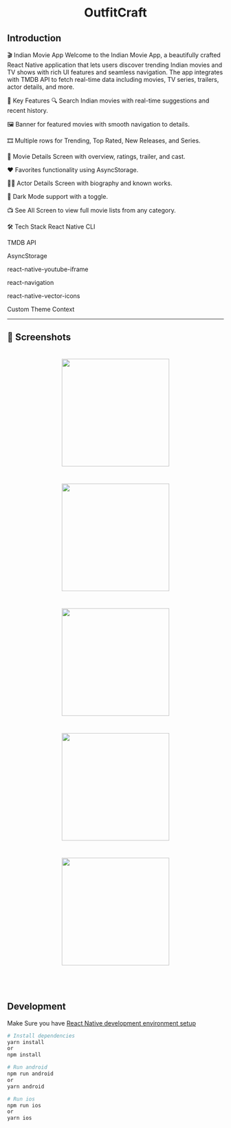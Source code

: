 <p align="center">
  <h1 align="center">OutfitCraft</h1>  
</p>

## Introduction

🎬 Indian Movie App
Welcome to the Indian Movie App, a beautifully crafted React Native application that lets users discover trending Indian movies and TV shows with rich UI features and seamless navigation. The app integrates with TMDB API to fetch real-time data including movies, TV series, trailers, actor details, and more.

🌟 Key Features
🔍 Search Indian movies with real-time suggestions and recent history.

🖼️ Banner for featured movies with smooth navigation to details.

🎞️ Multiple rows for Trending, Top Rated, New Releases, and Series.

🎥 Movie Details Screen with overview, ratings, trailer, and cast.

❤️ Favorites functionality using AsyncStorage.

🧑‍🎤 Actor Details Screen with biography and known works.

🌙 Dark Mode support with a toggle.

📺 See All Screen to view full movie lists from any category.

🛠️ Tech Stack
React Native CLI

TMDB API

AsyncStorage

react-native-youtube-iframe

react-navigation

react-native-vector-icons

Custom Theme Context

---

## :camera_flash: Screenshots

<div align="center" style="margin:auto;width:100%;display:flex;justify-content:center;align-items:center;flex-wrap:wrap;">
<img width="250px" margin="30px" style="margin:20px;" src="./readme/img1.png"/>
<img width="250px" margin="30px" style="margin:20px;" src="./readme/img2.png"/>
<img width="250px" margin="30px" style="margin:20px;" src="./readme/img3.png"/>
<img width="250px" margin="30px" style="margin:20px;" src="./readme/img4.png"/>
<img width="250px" margin="30px" style="margin:20px;" src="./readme/img5.png"/>
</div>
<br>
<br>

## Development

Make Sure you have [React Native development environment setup](https://reactnative.dev/docs/environment-setup)

```bash
# Install dependencies
yarn install
or
npm install
```

```bash
# Run android
npm run android
or
yarn android
```

```bash
# Run ios
npm run ios
or
yarn ios
```
